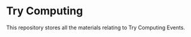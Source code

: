 Try Computing
==========================

This repository stores all the materials relating to Try Computing Events.
